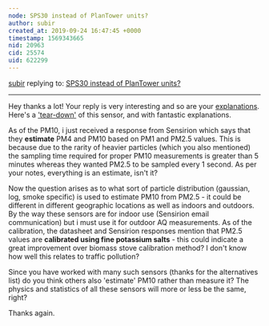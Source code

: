 ```yaml
---
node: SPS30 instead of PlanTower units?
author: subir
created_at: 2019-09-24 16:47:45 +0000
timestamp: 1569343665
nid: 20963
cid: 25574
uid: 622299
---
```




[subir](../profile/subir) replying to: [SPS30 instead of PlanTower units?](../notes/subir/09-23-2019/sps30-instead-of-plantower-units)

----
Hey thanks a lot! Your reply is very interesting and so are your [explanations](https://publiclab.org/notes/guolivar/01-08-2018/thoughts-on-low-cost-air-quality-sensors). Here's a ['tear-down'](https://www.mistywest.com/posts/teardown-sensirion-particle-matter-sensor/) of this sensor, and with fantastic explanations. 

As of the PM10, i just received a response from Sensirion which says that they **estimate** PM4 and PM10 based on PM1 and PM2.5 values. This is because due to the rarity of heavier particles (which you also mentioned) the sampling time required for proper PM10 measurements is greater than 5 minutes whereas they wanted PM2.5 to be sampled every 1 second. As per your notes, everything is an estimate, isn't it? 

Now the question arises as to what sort of particle distribution (gaussian, log, smoke specific) is used to estimate PM10 from PM2.5 - it could be different in different geographic locations as well as indoors and outdoors. By the way these sensors are for indoor use (Sensirion email communication) but i must use it for outdoor AQ measurements. As of the calibration, the datasheet and Sensirion responses mention that PM2.5 values are **calibrated using fine potassium salts** - this could indicate a great improvement over biomass stove calibration method? I don't know how well this relates to traffic pollution?

Since you have worked with many such sensors (thanks for the alternatives list) do you think others also 'estimate' PM10 rather than measure it? The physics and statistics of all these sensors will more or less be the same, right?

Thanks again.
